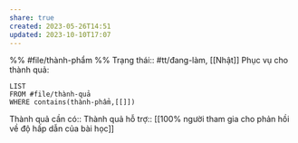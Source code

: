 ```yaml
---
share: true
created: 2023-05-26T14:51
updated: 2023-10-10T17:07
---
```

%%
#file/thành-phẩm
%%
Trạng thái:: #tt/đang-làm, [[Nhật]]
Phục vụ cho thành quả:
```dataview
LIST
FROM #file/thành-quả 
WHERE contains(thành-phẩm,[[]])
```

Thành quả cần có::
Thành quả hỗ trợ:: [[100% người tham gia cho phản hồi về độ hấp dẫn của bài học]]

